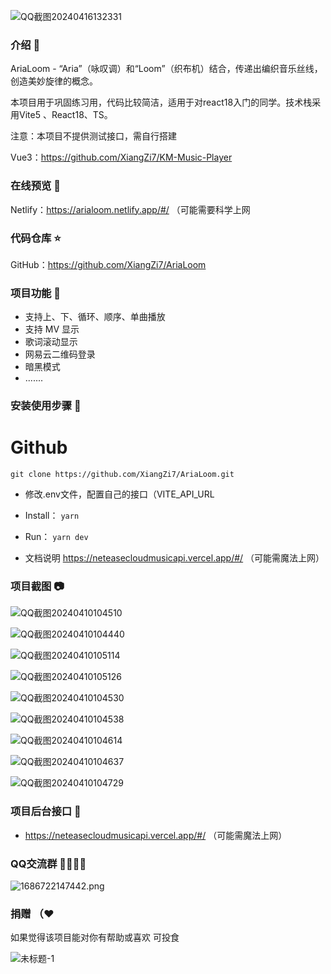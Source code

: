 ![QQ截图20240416132331](https://github.com/XiangZi7/AriaLoom/assets/67356803/c3390232-a251-47cd-b711-19a244503336)


### 介绍 📖

AriaLoom - “Aria”（咏叹调）和“Loom”（织布机）结合，传递出编织音乐丝线，创造美妙旋律的概念。

本项目用于巩固练习用，代码比较简洁，适用于对react18入门的同学。技术栈采用Vite5 、React18、TS。

注意：本项目不提供测试接口，需自行搭建


Vue3：https://github.com/XiangZi7/KM-Music-Player

### 在线预览 👀

Netlify：https://arialoom.netlify.app/#/    （可能需要科学上网


### 代码仓库 ⭐

GitHub：https://github.com/XiangZi7/AriaLoom

### 项目功能 🔨

- 支持上、下、循环、顺序、单曲播放
- 支持 MV 显示
- 歌词滚动显示
- 网易云二维码登录
- 暗黑模式
- .......


### 安装使用步骤 📔

# Github

`git clone https://github.com/XiangZi7/AriaLoom.git`

* 修改.env文件，配置自己的接口（VITE_API_URL


*   Install：
    `yarn`


*   Run：
    `yarn dev`


*   文档说明
    <https://neteasecloudmusicapi.vercel.app/#/>  （可能需魔法上网）

### 项目截图 📷

![QQ截图20240410104510](https://github.com/XiangZi7/AriaLoom/assets/67356803/c4e7dc64-bf5f-462c-8677-74907c56c384)

![QQ截图20240410104440](https://github.com/XiangZi7/AriaLoom/assets/67356803/6b188365-2b5f-41e8-ac29-74d91918a7fb)

![QQ截图20240410105114](https://github.com/XiangZi7/AriaLoom/assets/67356803/abba6171-4172-4e80-add8-22fc20eaf2da)

![QQ截图20240410105126](https://github.com/XiangZi7/AriaLoom/assets/67356803/931a9879-2c82-403f-a5fd-8d8ec5407a80)

![QQ截图20240410104530](https://github.com/XiangZi7/AriaLoom/assets/67356803/f773031c-0ba4-4bb8-82bb-d5742e2effab)

![QQ截图20240410104538](https://github.com/XiangZi7/AriaLoom/assets/67356803/22489378-e8d3-4a0b-85d2-52413247438e)

![QQ截图20240410104614](https://github.com/XiangZi7/AriaLoom/assets/67356803/7a83d798-30e9-4445-8809-8fcf6f19e313)

![QQ截图20240410104637](https://github.com/XiangZi7/AriaLoom/assets/67356803/fe8a526e-98b4-418f-8578-4675a4a7fa76)

![QQ截图20240410104729](https://github.com/XiangZi7/AriaLoom/assets/67356803/cd782756-dc83-479d-a6f0-ef956251e52b)


### 项目后台接口 🧩

*   <https://neteasecloudmusicapi.vercel.app/#/>  （可能需魔法上网）

### QQ交流群 👨‍👨‍👦‍👦

![1686722147442.png](https://p6-juejin.byteimg.com/tos-cn-i-k3u1fbpfcp/2ef2a97c45df4a6fa5c78b34a28a42fc~tplv-k3u1fbpfcp-watermark.image#?w=238\&h=250\&s=10821\&e=png\&a=1\&b=f8f8f8)

### 捐赠 （❤

如果觉得该项目能对你有帮助或喜欢 可投食

![未标题-1](https://github.com/XiangZi7/KM-Music-Player/assets/67356803/023181cb-037d-434e-9ea6-1a3c2bcb52f6)
